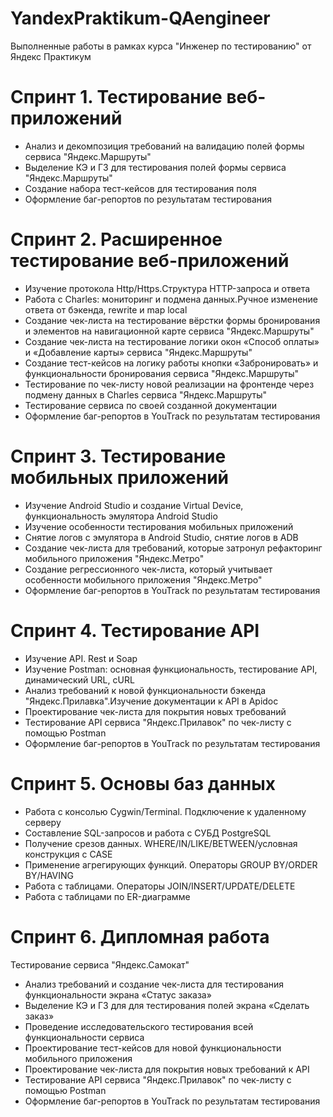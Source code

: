 # YandexPraktikum-QAengineer


Выполненные работы в рамках курса "Инженер по тестированию" от Яндекс Практикум

# Спринт 1. Тестирование веб-приложений

- Анализ и декомпозиция требований на валидацию полей формы сервиса "Яндекс.Маршруты"
- Выделение КЭ и ГЗ для тестирования полей формы сервиса "Яндекс.Маршруты"
- Создание набора тест-кейсов для тестирования поля
- Оформление баг-репортов по результатам тестирования

# Спринт 2. Расширенное тестирование веб-приложений

- Изучение протокола Http/Https.Структура HTTP-запроса и ответа
- Работа с Charles: мониторинг и подмена данных.Ручное изменение ответа от бэкенда, rewrite и map local
- Создание чек-листа на тестирование вёрстки формы бронирования и элементов на навигационной карте сервиса "Яндекс.Маршруты"
- Создание чек-листа на тестирование логики окон «Способ оплаты» и «Добавление карты» сервиса "Яндекс.Маршруты"
- Создание тест-кейсов на логику работы кнопки «Забронировать» и функциональности бронирования сервиса "Яндекс.Маршруты"
- Тестирование по чек-листу новой реализации на фронтенде через подмену данных в Charles сервиса "Яндекс.Маршруты"
- Тестирование сервиса по своей созданной документации
- Оформление баг-репортов в YouTrack по результатам тестирования

# Спринт 3. Тестирование мобильных приложений

- Изучение Android Studio и создание Virtual Device, функциональность эмулятора Android Studio
- Изучение особенности тестирования мобильных приложений
- Снятие логов с эмулятора в Android Studio, снятие логов в ADB
- Создание чек-листа для требований, которые затронул рефакторинг мобильного приложения "Яндекс.Метро"
- Создание регрессионного чек-листа, который учитывает особенности мобильного приложения "Яндекс.Метро"
- Оформление баг-репортов в YouTrack по результатам тестирования

# Спринт 4. Тестирование API

- Изучение API. Rest и Soap
- Изучение Postman: основная функциональность, тестирование API, динамический URL, cURL
- Анализ требований к новой функциональности бэкенда "Яндекс.Прилавка".Изучение документации к API в Apidoc
- Проектирование чек-листа для покрытия новых требований
- Тестирование API сервиса "Яндекс.Прилавок" по чек-листу с помощью Postman
- Оформление баг-репортов в YouTrack по результатам тестирования

# Спринт 5. Основы баз данных

- Работа с консолью Cygwin/Terminal. Подключение к удаленному серверу
- Составление SQL-запросов и работа с СУБД PostgreSQL
- Получение срезов данных. WHERE/IN/LIKE/BETWEEN/условная конструкция с CASE
- Применение агрегирующих функций. Операторы GROUP BY/ORDER BY/HAVING
- Работа с таблицами. Операторы JOIN/INSERT/UPDATE/DELETE
- Работа с таблицами по ER-диаграмме

# Спринт 6. Дипломная работа
Тестирование сервиса "Яндекс.Самокат"
- Анализ требований и создание чек-листа для тестирования функциональности экрана «Статус заказа»
- Выделение КЭ и ГЗ для для тестирования полей экрана «Сделать заказ»
- Проведение исследовательского тестирования всей функциональности сервиса
- Проектирование тест-кейсов для новой функциональности мобильного приложения
- Проектирование чек-листа для покрытия новых требований к API
- Тестирование API сервиса "Яндекс.Прилавок" по чек-листу с помощью Postman
- Оформление баг-репортов в YouTrack по результатам тестирования
